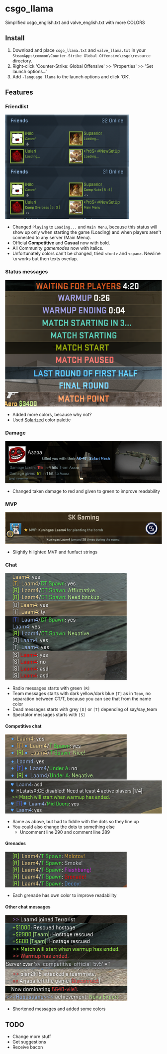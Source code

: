 # csgo_llama
Simplified csgo_english.txt and valve_english.txt with more COLORS

## Install

1. Download and place `csgo_llama.txt` and `valve_llama.txt` in your `SteamApps\common\Counter-Strike Global Offensive\csgo\resource` directory.
2. Right-click 'Counter-Strike: Global Offensive' >> 'Properties' >> 'Set launch options...'
3. Add `-language llama` to the launch options and click 'OK'.

## Features

### Friendlist

![Friendlist](/readme/friends.png)

- Changed `Playing` to `Loading...` and `Main Menu`, because this status will show up only when starting the game (Loading) and when players aren't connected to any server (Main Menu).
- Official **Competitive** and **Casual** now with bold.
- All Community *gamemodes* now with italics.
- Unfortunately colors can't be changed, tried `<font>` and `<span>`. Newline `\n` works but then texts overlap.

### Status messages

![Status](/readme/status.png)

- Added more colors, because why not?
- Used [Solarized](http://ethanschoonover.com/solarized) color palette

### Damage

![Damage](/readme/dmg.png)

- Changed taken damage to red and given to green to improve readability

### MVP

![MVP](/readme/mvp.png)

- Slightly hilighted MVP and funfact strings

### Chat

![Chat](/readme/chat.png)

- Radio messages starts with green `[R]`
- Team messages starts with dark yellow/dark blue `[T]` as in `Team`, no separation between CT/T, because you can see that from the name color 
- Dead messages starts with grey `[D]` or `[T]` depending of say/say_team
- Spectator messages starts with `[S]`

#### Competitive chat

![Competitive](/readme/comp.png)
![Hearts](/readme/hearts.png)

- Same as above, but had to fiddle with the dots so they line up
- You could also change the dots to something else
  - Uncomment line 290 and comment line 289 

#### Grenades

![Grenades](/readme/grenades.png)

- Each grenade has own color to improve readability

#### Other chat messages

![Other](/readme/other.png)

- Shortened messages and added some colors

## TODO

- Change more stuff
- Get suggestions
- Receive bacon
